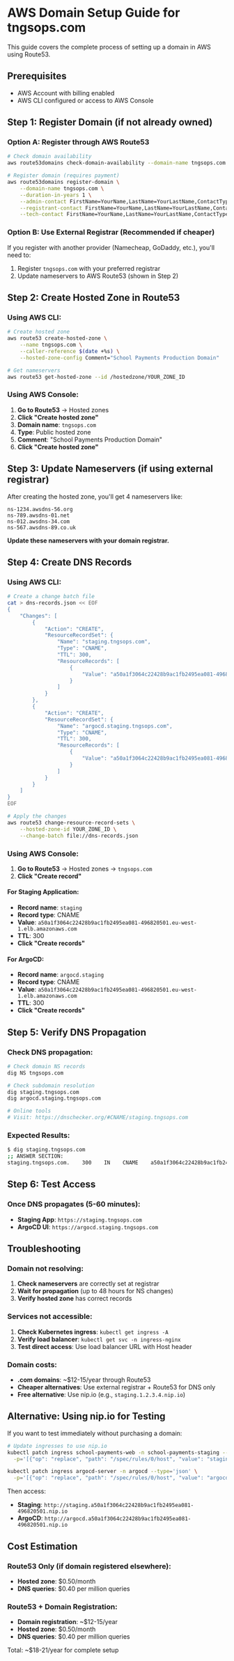 # AWS Domain Setup Guide for tngsops.com

This guide covers the complete process of setting up a domain in AWS using Route53.

## Prerequisites
- AWS Account with billing enabled
- AWS CLI configured or access to AWS Console

## Step 1: Register Domain (if not already owned)

### Option A: Register through AWS Route53
```bash
# Check domain availability
aws route53domains check-domain-availability --domain-name tngsops.com

# Register domain (requires payment)
aws route53domains register-domain \
    --domain-name tngsops.com \
    --duration-in-years 1 \
    --admin-contact FirstName=YourName,LastName=YourLastName,ContactType=PERSON,AddressLine1="Your Address",City="Your City",CountryCode=UG,ZipCode="Your Zip",PhoneNumber="+256XXXXXXXXX",Email="your-email@example.com" \
    --registrant-contact FirstName=YourName,LastName=YourLastName,ContactType=PERSON,AddressLine1="Your Address",City="Your City",CountryCode=UG,ZipCode="Your Zip",PhoneNumber="+256XXXXXXXXX",Email="your-email@example.com" \
    --tech-contact FirstName=YourName,LastName=YourLastName,ContactType=PERSON,AddressLine1="Your Address",City="Your City",CountryCode=UG,ZipCode="Your Zip",PhoneNumber="+256XXXXXXXXX",Email="your-email@example.com"
```

### Option B: Use External Registrar (Recommended if cheaper)
If you register with another provider (Namecheap, GoDaddy, etc.), you'll need to:
1. Register `tngsops.com` with your preferred registrar
2. Update nameservers to AWS Route53 (shown in Step 2)

## Step 2: Create Hosted Zone in Route53

### Using AWS CLI:
```bash
# Create hosted zone
aws route53 create-hosted-zone \
    --name tngsops.com \
    --caller-reference $(date +%s) \
    --hosted-zone-config Comment="School Payments Production Domain"

# Get nameservers
aws route53 get-hosted-zone --id /hostedzone/YOUR_ZONE_ID
```

### Using AWS Console:
1. **Go to Route53** → Hosted zones
2. **Click "Create hosted zone"**
3. **Domain name**: `tngsops.com`
4. **Type**: Public hosted zone
5. **Comment**: "School Payments Production Domain"
6. **Click "Create hosted zone"**

## Step 3: Update Nameservers (if using external registrar)

After creating the hosted zone, you'll get 4 nameservers like:
```
ns-1234.awsdns-56.org
ns-789.awsdns-01.net
ns-012.awsdns-34.com
ns-567.awsdns-89.co.uk
```

**Update these nameservers with your domain registrar.**

## Step 4: Create DNS Records

### Using AWS CLI:
```bash
# Create a change batch file
cat > dns-records.json << EOF
{
    "Changes": [
        {
            "Action": "CREATE",
            "ResourceRecordSet": {
                "Name": "staging.tngsops.com",
                "Type": "CNAME",
                "TTL": 300,
                "ResourceRecords": [
                    {
                        "Value": "a50a1f3064c22428b9ac1fb2495ea081-496820501.eu-west-1.elb.amazonaws.com"
                    }
                ]
            }
        },
        {
            "Action": "CREATE", 
            "ResourceRecordSet": {
                "Name": "argocd.staging.tngsops.com",
                "Type": "CNAME",
                "TTL": 300,
                "ResourceRecords": [
                    {
                        "Value": "a50a1f3064c22428b9ac1fb2495ea081-496820501.eu-west-1.elb.amazonaws.com"
                    }
                ]
            }
        }
    ]
}
EOF

# Apply the changes
aws route53 change-resource-record-sets \
    --hosted-zone-id YOUR_ZONE_ID \
    --change-batch file://dns-records.json
```

### Using AWS Console:
1. **Go to Route53** → Hosted zones → `tngsops.com`
2. **Click "Create record"**

#### For Staging Application:
- **Record name**: `staging`
- **Record type**: CNAME
- **Value**: `a50a1f3064c22428b9ac1fb2495ea081-496820501.eu-west-1.elb.amazonaws.com`
- **TTL**: 300
- **Click "Create records"**

#### For ArgoCD:
- **Record name**: `argocd.staging`
- **Record type**: CNAME  
- **Value**: `a50a1f3064c22428b9ac1fb2495ea081-496820501.eu-west-1.elb.amazonaws.com`
- **TTL**: 300
- **Click "Create records"**

## Step 5: Verify DNS Propagation

### Check DNS propagation:
```bash
# Check domain NS records
dig NS tngsops.com

# Check subdomain resolution
dig staging.tngsops.com
dig argocd.staging.tngsops.com

# Online tools
# Visit: https://dnschecker.org/#CNAME/staging.tngsops.com
```

### Expected Results:
```bash
$ dig staging.tngsops.com
;; ANSWER SECTION:
staging.tngsops.com.    300    IN    CNAME    a50a1f3064c22428b9ac1fb2495ea081-496820501.eu-west-1.elb.amazonaws.com.
```

## Step 6: Test Access

### Once DNS propagates (5-60 minutes):
- **Staging App**: `https://staging.tngsops.com`
- **ArgoCD UI**: `https://argocd.staging.tngsops.com`

## Troubleshooting

### Domain not resolving:
1. **Check nameservers** are correctly set at registrar
2. **Wait for propagation** (up to 48 hours for NS changes)
3. **Verify hosted zone** has correct records

### Services not accessible:
1. **Check Kubernetes ingress**: `kubectl get ingress -A`
2. **Verify load balancer**: `kubectl get svc -n ingress-nginx`
3. **Test direct access**: Use load balancer URL with Host header

### Domain costs:
- **.com domains**: ~$12-15/year through Route53
- **Cheaper alternatives**: Use external registrar + Route53 for DNS only
- **Free alternative**: Use nip.io (e.g., `staging.1.2.3.4.nip.io`)

## Alternative: Using nip.io for Testing

If you want to test immediately without purchasing a domain:

```bash
# Update ingresses to use nip.io
kubectl patch ingress school-payments-web -n school-payments-staging --type='json' \
  -p='[{"op": "replace", "path": "/spec/rules/0/host", "value": "staging.a50a1f3064c22428b9ac1fb2495ea081-496820501.nip.io"}]'

kubectl patch ingress argocd-server -n argocd --type='json' \
  -p='[{"op": "replace", "path": "/spec/rules/0/host", "value": "argocd.a50a1f3064c22428b9ac1fb2495ea081-496820501.nip.io"}]'
```

Then access:
- **Staging**: `http://staging.a50a1f3064c22428b9ac1fb2495ea081-496820501.nip.io`
- **ArgoCD**: `http://argocd.a50a1f3064c22428b9ac1fb2495ea081-496820501.nip.io`

## Cost Estimation

### Route53 Only (if domain registered elsewhere):
- **Hosted zone**: $0.50/month
- **DNS queries**: $0.40 per million queries

### Route53 + Domain Registration:
- **Domain registration**: ~$12-15/year
- **Hosted zone**: $0.50/month
- **DNS queries**: $0.40 per million queries

Total: ~$18-21/year for complete setup